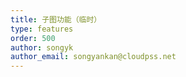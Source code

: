 ```yaml
---
title: 子图功能（临时）
type: features
order: 500
author: songyk
author_email: songyankan@cloudpss.net
---
```

